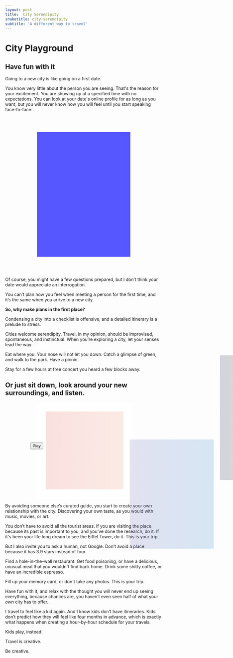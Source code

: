 ```yaml
---
layout: post
title:  City Serendipity
snaketitle: city-serendipity
subtitle: 'A different way to travel'
---
```

<canvas id='canvas' class="grab-cursor"></canvas>
<h1>City Playground</h1>
<h2 class="mb-5">Have fun with it</h2>

Going to a new city is like going on a first date.

You know very little about the person you are seeing. That's the reason for your excitement. You are showing up at a specified time with no expectations. You can look at your date's online profile for as long as you want, but you will never know how you will feel until you start speaking face-to-face. 

<style>
#cards {
    margin: 0 auto;
    width:100%;
    height:500px;
    position: relative;
    overflow-y: hidden;
    overflow-x: hidden;
}
.card {
    height: 400px;
    width:300px;
    top:50px;
    right:0;left:0;
    margin:0 auto;
    background: blue;
    position: absolute;
    transition: transform 0.1s;
    z-index:99;
    opacity:0.3;
}

.card.active {
    z-index: 100;
    opacity:1;
}
.card.gone {
    transition: transform 1s;
}

.card.gone--right {
    transform: translate(150vh) rotate(70deg) !important;
}

.card.gone--left {
    transform: translate(-150vh) rotate(-70deg) !important;
}

.grab-cursor {
  cursor: grab;
}
</style>
<div id="cards">
    <div class="card"></div>
    <div class="card"></div>
    <div class="card"></div>
</div>


Of course, you might have a few questions prepared, but I don’t think your date would appreciate an interrogation.

You can’t plan how you feel when meeting a person for the first time, and it’s the same when you arrive to a new city.


**So, why make plans in the first place?**


Condensing a city into a checklist is offensive, and a detailed itinerary is a prelude to stress. 


Cities welcome serendipity. Travel, in my opinion, should be improvised, spontaneous, and instinctual.  When you’re exploring a city, let your senses lead the way.

Eat where you. Your nose will not let you down.
Catch a glimpse of green, and walk to the park. Have a picnic.

Stay for a few hours at free concert you heard a few blocks away. 

## **Or just sit down, look around your new surroundings, and listen.**


<style>
#sounds {
  /* float: right; */
  height: 250px;
  position: relative;
  width: 250px;
  margin-left: 100px;
  clear: both;
  border: 30px solid white;
}

.sounds--img {
    opacity: 0.2;
    transition: all 0.5s ease-in-out;
}
.sounds--img.active {
    opacity: 1;
}

.sounds--img:nth-child(2) {
  position: absolute;
  height: 250px;
  width: 250px;
  background: linear-gradient(to right, #ec6f66, #f3a183);
  animation-delay: 0s;
}

.sounds--img.active:nth-child(2) {
    transform: translate(0, -20px);
}
.sounds--img:nth-child(3) {
  position: absolute;
  height: 350px;
  width: 270px;
  background: linear-gradient(to right, #7474bf, #348ac7);
  transform: translate(270px, 90px);
}

.sounds--img.active:nth-child(3) {
   transform: translate(270px, 45px);
}

.sounds--img:nth-child(4) {
  position: absolute;
  height: 400px;
  width: 300px;
  background: linear-gradient(to right, #283048, #4CAF50);
  transform: translate(560px, -180px);
}


.sounds--img.active:nth-child(4) {
  transform: translate(560px, -150px);
}



@keyframes move {
  from { opacity: 0.2 }
  to   { opacity: 1; }
}

#sounds--btn {
    position: absolute;
    top:100px;
    left:-50px;
}

</style>

 <div id="sounds">
    <button data-playing="false" id="sounds--btn">Play</button>
    <div class="sounds--img"></div>
    <div class="sounds--img"></div>
    <div class="sounds--img"></div>
    <audio class="sounds--audio" src="assets/articles/city-serendipity/mp3/street.mp3" type="audio/mpeg"></audio>
    <audio class="sounds--audio" src="assets/articles/city-serendipity/mp3/cafe.mp3" type="audio/mpeg"></audio>
    <audio class="sounds--audio" src="assets/articles/city-serendipity/mp3/park.mp3" type="audio/mpeg"></audio>
</div>


By avoiding someone else’s curated guide, you start to create your own relationship with the city. Discovering your own taste, as you would with music, movies, or art. 

You don’t have to avoid all the tourist areas. If you are visiting the place because its past is important to you, and you’ve done the research, do it. If it's been your life long dream to see the Eiffel Tower, do it. This is your trip. 

But I also invite you to ask a human, not Google. Don’t avoid a place because it has 3.9 stars instead of four.

Find a hole-in-the-wall restaurant. Get food poisoning, or have a delicious, unusual meal that you wouldn't find back home.
Drink some shitty coffee, or have an incredible espresso.

Fill up your memory card, or don't take any photos.
This is your trip.

Have fun with it, and relax with the thought you will never end up seeing everything, because chances are, you haven’t even seen half of what your *own* city has to offer.

I travel to feel like a kid again. And I know kids don’t have itineraries. 
Kids don’t predict how they will feel like four months in advance, which is exactly what happens when creating a hour-by-hour schedule for your travels.

Kids play, instead.

<div id="dice"></div>

Travel is creative.

Be creative.














